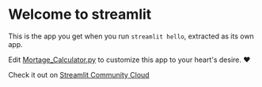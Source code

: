 # Welcome to streamlit

This is the app you get when you run `streamlit hello`, extracted as its own app.

Edit [Mortage_Calculator.py](./Mortage_Calculator.py) to customize this app to your heart's desire. ❤️

Check it out on [Streamlit Community Cloud](https://st-hello-app.streamlit.app/)

